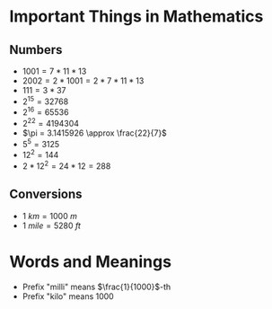# Important Things in Mathematics

## Numbers

* $1001 = 7 * 11 * 13$
* $2002 = 2 * 1001 = 2 * 7 * 11 * 13$
* $111 = 3 * 37$
* $2^15 = 32768$
* $2^16 = 65536$
* $2^22 = 4194304$
* $\pi = 3.1415926 \approx \frac{22}{7}$
* $5^5 = 3125$
* $12^2 = 144$
* $2 * 12^2 = 24 * 12 = 288$

## Conversions

* $1 \ km = 1000 \ m$
* $1 \ mile = 5280 \ ft$

# Words and Meanings

* Prefix "milli" means $\frac{1}{1000}$-th
* Prefix "kilo" means $1000$
